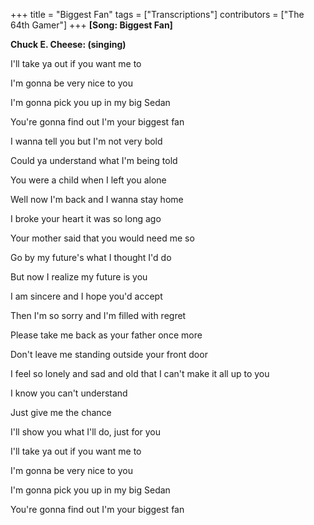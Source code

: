 +++
title = "Biggest Fan"
tags = ["Transcriptions"]
contributors = ["The 64th Gamer"]
+++
**[Song: Biggest Fan]**

**Chuck E. Cheese: (singing)**

I'll take ya out if you want me to

I'm gonna be very nice to you

I'm gonna pick you up in my big Sedan

You're gonna find out I'm your biggest fan

I wanna tell you but I'm not very bold

Could ya understand what I'm being told

You were a child when I left you alone

Well now I'm back and I wanna stay home

I broke your heart it was so long ago

Your mother said that you would need me so

Go by my future's what I thought I'd do

But now I realize my future is you

I am sincere and I hope you'd accept

Then I'm so sorry and I'm filled with regret

Please take me back as your father once more

Don't leave me standing outside your front door

I feel so lonely and sad and old that I can't make it all up to you

I know you can't understand

Just give me the chance

I'll show you what I'll do, just for you

I'll take ya out if you want me to

I'm gonna be very nice to you

I'm gonna pick you up in my big Sedan

You're gonna find out I'm your biggest fan
